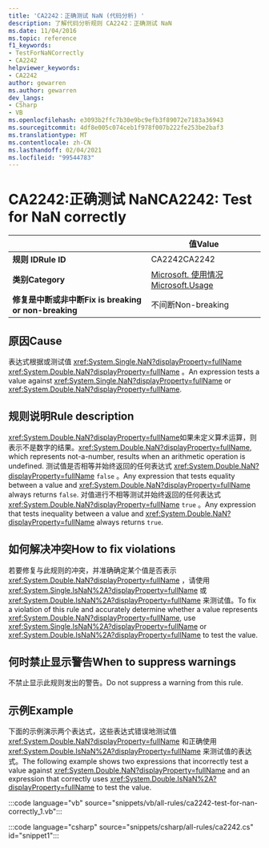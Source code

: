 ```yaml
---
title: 'CA2242：正确测试 NaN (代码分析) '
description: 了解代码分析规则 CA2242：正确测试 NaN
ms.date: 11/04/2016
ms.topic: reference
f1_keywords:
- TestForNaNCorrectly
- CA2242
helpviewer_keywords:
- CA2242
author: gewarren
ms.author: gewarren
dev_langs:
- CSharp
- VB
ms.openlocfilehash: e3093b2ffc7b30e9bc9efb3f89072e7183a36943
ms.sourcegitcommit: 4df8e005c074ceb1f978f007b222fe253be2baf3
ms.translationtype: MT
ms.contentlocale: zh-CN
ms.lasthandoff: 02/04/2021
ms.locfileid: "99544783"
---
```

# <a name="ca2242-test-for-nan-correctly"></a><span data-ttu-id="c2b8a-103">CA2242:正确测试 NaN</span><span class="sxs-lookup"><span data-stu-id="c2b8a-103">CA2242: Test for NaN correctly</span></span>

| | <span data-ttu-id="c2b8a-104">值</span><span class="sxs-lookup"><span data-stu-id="c2b8a-104">Value</span></span> |
|-|-|
| <span data-ttu-id="c2b8a-105">**规则 ID**</span><span class="sxs-lookup"><span data-stu-id="c2b8a-105">**Rule ID**</span></span> |<span data-ttu-id="c2b8a-106">CA2242</span><span class="sxs-lookup"><span data-stu-id="c2b8a-106">CA2242</span></span>|
| <span data-ttu-id="c2b8a-107">**类别**</span><span class="sxs-lookup"><span data-stu-id="c2b8a-107">**Category**</span></span> |[<span data-ttu-id="c2b8a-108">Microsoft. 使用情况</span><span class="sxs-lookup"><span data-stu-id="c2b8a-108">Microsoft.Usage</span></span>](usage-warnings.md)|
| <span data-ttu-id="c2b8a-109">**修复是中断或非中断**</span><span class="sxs-lookup"><span data-stu-id="c2b8a-109">**Fix is breaking or non-breaking**</span></span> |<span data-ttu-id="c2b8a-110">不间断</span><span class="sxs-lookup"><span data-stu-id="c2b8a-110">Non-breaking</span></span>|

## <a name="cause"></a><span data-ttu-id="c2b8a-111">原因</span><span class="sxs-lookup"><span data-stu-id="c2b8a-111">Cause</span></span>

<span data-ttu-id="c2b8a-112">表达式根据或测试值 <xref:System.Single.NaN?displayProperty=fullName> <xref:System.Double.NaN?displayProperty=fullName> 。</span><span class="sxs-lookup"><span data-stu-id="c2b8a-112">An expression tests a value against <xref:System.Single.NaN?displayProperty=fullName> or <xref:System.Double.NaN?displayProperty=fullName>.</span></span>

## <a name="rule-description"></a><span data-ttu-id="c2b8a-113">规则说明</span><span class="sxs-lookup"><span data-stu-id="c2b8a-113">Rule description</span></span>

<span data-ttu-id="c2b8a-114"><xref:System.Double.NaN?displayProperty=fullName>如果未定义算术运算，则表示不是数字的结果。</span><span class="sxs-lookup"><span data-stu-id="c2b8a-114"><xref:System.Double.NaN?displayProperty=fullName>, which represents not-a-number, results when an arithmetic operation is undefined.</span></span> <span data-ttu-id="c2b8a-115">测试值是否相等并始终返回的任何表达式 <xref:System.Double.NaN?displayProperty=fullName> `false` 。</span><span class="sxs-lookup"><span data-stu-id="c2b8a-115">Any expression that tests equality between a value and <xref:System.Double.NaN?displayProperty=fullName> always returns `false`.</span></span> <span data-ttu-id="c2b8a-116">对值进行不相等测试并始终返回的任何表达式 <xref:System.Double.NaN?displayProperty=fullName> `true` 。</span><span class="sxs-lookup"><span data-stu-id="c2b8a-116">Any expression that tests inequality between a value and <xref:System.Double.NaN?displayProperty=fullName> always returns `true`.</span></span>

## <a name="how-to-fix-violations"></a><span data-ttu-id="c2b8a-117">如何解决冲突</span><span class="sxs-lookup"><span data-stu-id="c2b8a-117">How to fix violations</span></span>

<span data-ttu-id="c2b8a-118">若要修复与此规则的冲突，并准确确定某个值是否表示 <xref:System.Double.NaN?displayProperty=fullName> ，请使用 <xref:System.Single.IsNaN%2A?displayProperty=fullName> 或 <xref:System.Double.IsNaN%2A?displayProperty=fullName> 来测试值。</span><span class="sxs-lookup"><span data-stu-id="c2b8a-118">To fix a violation of this rule and accurately determine whether a value represents <xref:System.Double.NaN?displayProperty=fullName>, use <xref:System.Single.IsNaN%2A?displayProperty=fullName> or <xref:System.Double.IsNaN%2A?displayProperty=fullName> to test the value.</span></span>

## <a name="when-to-suppress-warnings"></a><span data-ttu-id="c2b8a-119">何时禁止显示警告</span><span class="sxs-lookup"><span data-stu-id="c2b8a-119">When to suppress warnings</span></span>

<span data-ttu-id="c2b8a-120">不禁止显示此规则发出的警告。</span><span class="sxs-lookup"><span data-stu-id="c2b8a-120">Do not suppress a warning from this rule.</span></span>

## <a name="example"></a><span data-ttu-id="c2b8a-121">示例</span><span class="sxs-lookup"><span data-stu-id="c2b8a-121">Example</span></span>

<span data-ttu-id="c2b8a-122">下面的示例演示两个表达式，这些表达式错误地测试值 <xref:System.Double.NaN?displayProperty=fullName> 和正确使用 <xref:System.Double.IsNaN%2A?displayProperty=fullName> 来测试值的表达式。</span><span class="sxs-lookup"><span data-stu-id="c2b8a-122">The following example shows two expressions that incorrectly test a value against <xref:System.Double.NaN?displayProperty=fullName> and an expression that correctly uses <xref:System.Double.IsNaN%2A?displayProperty=fullName> to test the value.</span></span>

:::code language="vb" source="snippets/vb/all-rules/ca2242-test-for-nan-correctly_1.vb":::

:::code language="csharp" source="snippets/csharp/all-rules/ca2242.cs" id="snippet1":::

